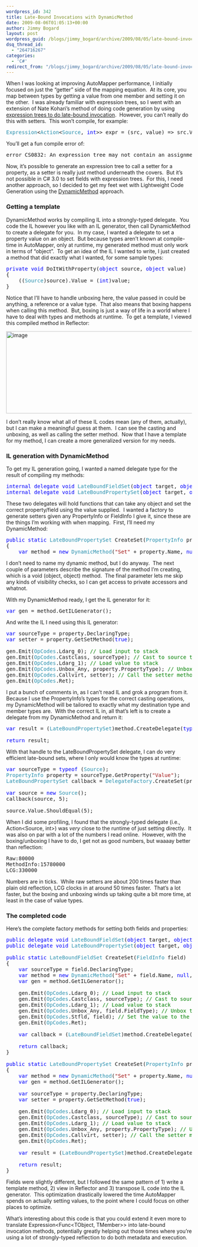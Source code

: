 ```yaml
---
wordpress_id: 342
title: Late-Bound Invocations with DynamicMethod
date: 2009-08-06T01:05:13+00:00
author: Jimmy Bogard
layout: post
wordpress_guid: /blogs/jimmy_bogard/archive/2009/08/05/late-bound-invocations-with-dynamicmethod.aspx
dsq_thread_id:
  - "264716267"
categories:
  - 'C#'
redirect_from: "/blogs/jimmy_bogard/archive/2009/08/05/late-bound-invocations-with-dynamicmethod.aspx/"
---
```

When I was looking at improving AutoMapper performance, I initially focused on just the “getter” side of the mapping equation.&#160; At its core, you map between types by getting a value from one member and setting it on the other.&#160; I was already familiar with expression trees, so I went with an extension of Nate Kohari’s method of doing code generation by using [expression trees to do late-bound invocation](http://www.lostechies.com/blogs/jimmy_bogard/archive/2009/06/17/more-on-late-bound-invocations-with-expression-trees.aspx).&#160; However, you can’t really do this with setters.&#160; This won’t compile, for example:

<pre><span style="color: #2b91af">Expression</span>&lt;<span style="color: #2b91af">Action</span>&lt;<span style="color: #2b91af">Source</span>, <span style="color: blue">int</span>&gt;&gt; expr = (src, value) =&gt; src.Value = value;</pre>

[](http://11011.net/software/vspaste)

You’ll get a fun compile error of:

<pre>error CS0832: An expression tree may not contain an assignment operator</pre>

[](http://11011.net/software/vspaste)

Now, it’s possible to generate an expression tree to call a setter for a property, as a setter is really just method underneath the covers.&#160; But it’s not possible in C# 3.0 to set fields with expression trees.&#160; For this, I need another approach, so I decided to get my feet wet with Lightweight Code Generation using the [DynamicMethod](http://msdn.microsoft.com/en-us/library/system.reflection.emit.dynamicmethod.aspx) approach.

### Getting a template

DynamicMethod works by compiling IL into a strongly-typed delegate.&#160; You code the IL however you like with an IL generator, then call DynamicMethod to create a delegate for you.&#160; In my case, I wanted a delegate to set a property value on an object.&#160; But because types aren’t known at compile-time in AutoMapper, only at runtime, my generated method must only work in terms of “object”.&#160; To get an idea of the IL I wanted to write, I just created a method that did exactly what I wanted, for some sample types:

<pre><span style="color: blue">private void </span>DoItWithProperty(<span style="color: blue">object </span>source, <span style="color: blue">object </span>value)
{
    ((<span style="color: #2b91af">Source</span>)source).Value = (<span style="color: blue">int</span>)value;
}</pre>

[](http://11011.net/software/vspaste)

Notice that I’ll have to handle unboxing here, the value passed in could be anything, a reference or a value type.&#160; That also means that boxing happens when calling this method.&#160; But, boxing is just a way of life in a world where I have to deal with types and methods at runtime.&#160; To get a template, I viewed this compiled method in Reflector:

[<img style="border-bottom: 0px;border-left: 0px;border-top: 0px;border-right: 0px" border="0" alt="image" src="http://lostechies.com/content/jimmybogard/uploads/2011/03/image_thumb_41CE5D64.png" width="588" height="222" />](http://lostechies.com/content/jimmybogard/uploads/2011/03/image_1B6C7A19.png) 

I don’t really know what all of these IL codes mean (any of them, actually), but I can make a meaningful guess at them.&#160; I can see the casting and unboxing, as well as calling the setter method.&#160; Now that I have a template for my method, I can create a more generalized version for my needs.

### IL generation with DynamicMethod

To get my IL generation going, I wanted a named delegate type for the result of compiling my methods:

<pre><span style="color: blue">internal delegate void </span><span style="color: #2b91af">LateBoundFieldSet</span>(<span style="color: blue">object </span>target, <span style="color: blue">object </span>value);
<span style="color: blue">internal delegate void </span><span style="color: #2b91af">LateBoundPropertySet</span>(<span style="color: blue">object </span>target, <span style="color: blue">object </span>value);</pre>

[](http://11011.net/software/vspaste)

These two delegates will hold functions that can take any object and set the correct property/field using the value supplied.&#160; I wanted a factory to generate setters given any PropertyInfo or FieldInfo I give it, since these are the things I’m working with when mapping.&#160; First, I’ll need my DynamicMethod:

<pre><span style="color: blue">public static </span><span style="color: #2b91af">LateBoundPropertySet </span>CreateSet(<span style="color: #2b91af">PropertyInfo </span>property)
{
    <span style="color: blue">var </span>method = <span style="color: blue">new </span><span style="color: #2b91af">DynamicMethod</span>(<span style="color: #a31515">"Set" </span>+ property.Name, <span style="color: blue">null</span>, <span style="color: blue">new</span>[] { <span style="color: blue">typeof</span>(<span style="color: blue">object</span>), <span style="color: blue">typeof</span>(<span style="color: blue">object</span>) }, <span style="color: blue">true</span>);</pre>

[](http://11011.net/software/vspaste)

I don’t need to name my dynamic method, but I do anyway.&#160; The next couple of parameters describe the signature of the method I’m creating, which is a void (object, object) method.&#160; The final parameter lets me skip any kinds of visibility checks, so I can get access to private accessors and whatnot.

With my DynamicMethod ready, I get the IL generator for it:

<pre><span style="color: blue">var </span>gen = method.GetILGenerator();</pre>

[](http://11011.net/software/vspaste)

And write the IL I need using this IL generator:

<pre><span style="color: blue">var </span>sourceType = property.DeclaringType;
<span style="color: blue">var </span>setter = property.GetSetMethod(<span style="color: blue">true</span>);

gen.Emit(<span style="color: #2b91af">OpCodes</span>.Ldarg_0); <span style="color: green">// Load input to stack
</span>gen.Emit(<span style="color: #2b91af">OpCodes</span>.Castclass, sourceType); <span style="color: green">// Cast to source type
</span>gen.Emit(<span style="color: #2b91af">OpCodes</span>.Ldarg_1); <span style="color: green">// Load value to stack
</span>gen.Emit(<span style="color: #2b91af">OpCodes</span>.Unbox_Any, property.PropertyType); <span style="color: green">// Unbox the value to its proper value type
</span>gen.Emit(<span style="color: #2b91af">OpCodes</span>.Callvirt, setter); <span style="color: green">// Call the setter method
</span>gen.Emit(<span style="color: #2b91af">OpCodes</span>.Ret);</pre>

[](http://11011.net/software/vspaste)

I put a bunch of comments in, as I can’t read IL and grok a program from it.&#160; Because I use the PropertyInfo’s types for the correct casting operations, my DynamicMethod will be tailored to exactly what my destination type and member types are.&#160; With the correct IL in, all that’s left is to create a delegate from my DynamicMethod and return it:

<pre><span style="color: blue">var </span>result = (<span style="color: #2b91af">LateBoundPropertySet</span>)method.CreateDelegate(<span style="color: blue">typeof</span>(<span style="color: #2b91af">LateBoundPropertySet</span>));

<span style="color: blue">return </span>result;</pre>

[](http://11011.net/software/vspaste)

With that handle to the LateBoundPropertySet delegate, I can do very efficient late-bound sets, where I only would know the types at runtime:

<pre><span style="color: blue">var </span>sourceType = <span style="color: blue">typeof </span>(<span style="color: #2b91af">Source</span>);
<span style="color: #2b91af">PropertyInfo </span>property = sourceType.GetProperty(<span style="color: #a31515">"Value"</span>);
<span style="color: #2b91af">LateBoundPropertySet </span>callback = <span style="color: #2b91af">DelegateFactory</span>.CreateSet(property);

<span style="color: blue">var </span>source = <span style="color: blue">new </span><span style="color: #2b91af">Source</span>();
callback(source, 5);

source.Value.ShouldEqual(5);</pre>

[](http://11011.net/software/vspaste)

When I did some profiling, I found that the strongly-typed delegate (i.e., Action<Source, int>) was _very_ close to the runtime of just setting directly.&#160; It was also on par with a lot of the numbers I read online.&#160; However, with the boxing/unboxing I have to do, I get not as good numbers, but waaaay better than reflection:

<pre>Raw:80000
MethodInfo:15780000
LCG:330000</pre>

[](http://11011.net/software/vspaste)

Numbers are in ticks.&#160; While raw setters are about 200 times faster than plain old reflection, LCG clocks in at around 50 times faster.&#160; That’s a lot faster, but the boxing and unboxing winds up taking quite a bit more time, at least in the case of value types.

### The completed code

Here’s the complete factory methods for setting both fields and properties:

<pre><span style="color: blue">public delegate void </span><span style="color: #2b91af">LateBoundFieldSet</span>(<span style="color: blue">object </span>target, <span style="color: blue">object </span>value);
<span style="color: blue">public delegate void </span><span style="color: #2b91af">LateBoundPropertySet</span>(<span style="color: blue">object </span>target, <span style="color: blue">object </span>value);

<span style="color: blue">public static </span><span style="color: #2b91af">LateBoundFieldSet </span>CreateSet(<span style="color: #2b91af">FieldInfo </span>field)
{
    <span style="color: blue">var </span>sourceType = field.DeclaringType;
    <span style="color: blue">var </span>method = <span style="color: blue">new </span><span style="color: #2b91af">DynamicMethod</span>(<span style="color: #a31515">"Set" </span>+ field.Name, <span style="color: blue">null</span>, <span style="color: blue">new</span>[] { <span style="color: blue">typeof</span>(<span style="color: blue">object</span>), <span style="color: blue">typeof</span>(<span style="color: blue">object</span>) }, <span style="color: blue">true</span>);
    <span style="color: blue">var </span>gen = method.GetILGenerator();
    
    gen.Emit(<span style="color: #2b91af">OpCodes</span>.Ldarg_0); <span style="color: green">// Load input to stack
    </span>gen.Emit(<span style="color: #2b91af">OpCodes</span>.Castclass, sourceType); <span style="color: green">// Cast to source type
    </span>gen.Emit(<span style="color: #2b91af">OpCodes</span>.Ldarg_1); <span style="color: green">// Load value to stack
    </span>gen.Emit(<span style="color: #2b91af">OpCodes</span>.Unbox_Any, field.FieldType); <span style="color: green">// Unbox the value to its proper value type
    </span>gen.Emit(<span style="color: #2b91af">OpCodes</span>.Stfld, field); <span style="color: green">// Set the value to the input field
    </span>gen.Emit(<span style="color: #2b91af">OpCodes</span>.Ret);

    <span style="color: blue">var </span>callback = (<span style="color: #2b91af">LateBoundFieldSet</span>)method.CreateDelegate(<span style="color: blue">typeof</span>(<span style="color: #2b91af">LateBoundFieldSet</span>));

    <span style="color: blue">return </span>callback;
}

<span style="color: blue">public static </span><span style="color: #2b91af">LateBoundPropertySet </span>CreateSet(<span style="color: #2b91af">PropertyInfo </span>property)
{
    <span style="color: blue">var </span>method = <span style="color: blue">new </span><span style="color: #2b91af">DynamicMethod</span>(<span style="color: #a31515">"Set" </span>+ property.Name, <span style="color: blue">null</span>, <span style="color: blue">new</span>[] { <span style="color: blue">typeof</span>(<span style="color: blue">object</span>), <span style="color: blue">typeof</span>(<span style="color: blue">object</span>) }, <span style="color: blue">true</span>);
    <span style="color: blue">var </span>gen = method.GetILGenerator();

    <span style="color: blue">var </span>sourceType = property.DeclaringType;
    <span style="color: blue">var </span>setter = property.GetSetMethod(<span style="color: blue">true</span>);

    gen.Emit(<span style="color: #2b91af">OpCodes</span>.Ldarg_0); <span style="color: green">// Load input to stack
    </span>gen.Emit(<span style="color: #2b91af">OpCodes</span>.Castclass, sourceType); <span style="color: green">// Cast to source type
    </span>gen.Emit(<span style="color: #2b91af">OpCodes</span>.Ldarg_1); <span style="color: green">// Load value to stack
    </span>gen.Emit(<span style="color: #2b91af">OpCodes</span>.Unbox_Any, property.PropertyType); <span style="color: green">// Unbox the value to its proper value type
    </span>gen.Emit(<span style="color: #2b91af">OpCodes</span>.Callvirt, setter); <span style="color: green">// Call the setter method
    </span>gen.Emit(<span style="color: #2b91af">OpCodes</span>.Ret);

    <span style="color: blue">var </span>result = (<span style="color: #2b91af">LateBoundPropertySet</span>)method.CreateDelegate(<span style="color: blue">typeof</span>(<span style="color: #2b91af">LateBoundPropertySet</span>));

    <span style="color: blue">return </span>result;
}</pre>

[](http://11011.net/software/vspaste)

Fields were slightly different, but I followed the same pattern of 1) write a template method, 2) view in Reflector and 3) transpose IL code into the IL generator.&#160; This optimization drastically lowered the time AutoMapper spends on actually setting values, to the point where I could focus on other places to optimize.

What’s interesting about this code is that you could extend it even more to translate Expression<Func<TObject, TMember>> into late-bound invocation methods, potentially greatly helping out those times where you’re using a lot of strongly-typed reflection to do both metadata and execution.